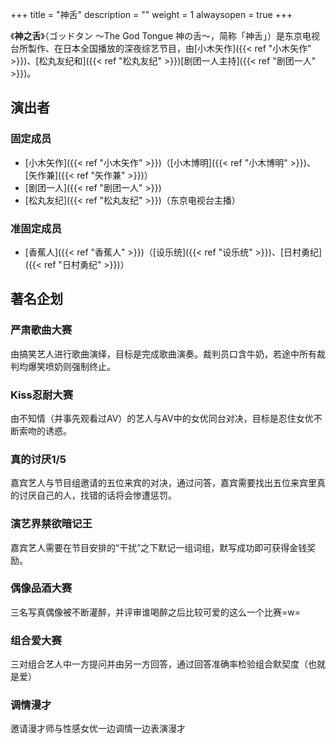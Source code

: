 +++
title = "神舌"
description = ""
weight = 1
alwaysopen = true
+++

《**神之舌**》（ゴッドタン 〜The God Tongue
神の舌〜，简称「神舌」）是东京电视台所製作、在日本全国播放的深夜综艺节目，由[小木矢作]({{< ref "小木矢作" >}})、[松丸友纪和]({{< ref "松丸友纪" >}})[剧团一人主持]({{< ref "剧团一人" >}})。

<!--more-->

演出者
------

### 固定成员

-   [小木矢作]({{< ref "小木矢作" >}})（[小木博明]({{< ref "小木博明" >}})、[矢作兼]({{< ref "矢作兼" >}})）
-   [剧团一人]({{< ref "剧团一人" >}})
-   [松丸友纪]({{< ref "松丸友纪" >}})（东京电视台主播）

### 准固定成员

-   [香蕉人]({{< ref "香蕉人" >}})（[设乐统]({{< ref "设乐统" >}})、[日村勇纪]({{< ref "日村勇纪" >}})）

著名企划
--------

### 严肃歌曲大赛

由搞笑艺人进行歌曲演绎，目标是完成歌曲演奏。裁判员口含牛奶，若途中所有裁判均爆笑喷奶则强制终止。

### Kiss忍耐大赛

由不知情（并事先观看过AV）的艺人与AV中的女优同台对决，目标是忍住女优不断索吻的诱惑。

### 真的讨厌1/5

嘉宾艺人与节目组邀请的五位来宾的对决，通过问答，嘉宾需要找出五位来宾里真的讨厌自己的人，找错的话将会惨遭惩罚。

### 演艺界禁欲暗记王

嘉宾艺人需要在节目安排的“干扰”之下默记一组词组，默写成功即可获得金钱奖励。

### 偶像品酒大赛

三名写真偶像被不断灌醉，并评审谁喝醉之后比较可爱的这么一个比赛=w=

### 组合爱大赛

三对组合艺人中一方提问并由另一方回答，通过回答准确率检验组合默契度（也就是爱）

### 调情漫才

邀请漫才师与性感女优一边调情一边表演漫才
